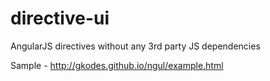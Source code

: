 directive-ui
============

AngularJS directives without any 3rd party JS dependencies


Sample - http://gkodes.github.io/ngul/example.html
